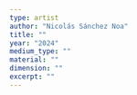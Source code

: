 ```yaml
---
type: artist
author: "Nicolás Sánchez Noa"
title: ""
year: "2024"
medium_type: ""
material: ""
dimension: ""
excerpt: ""
---
```



